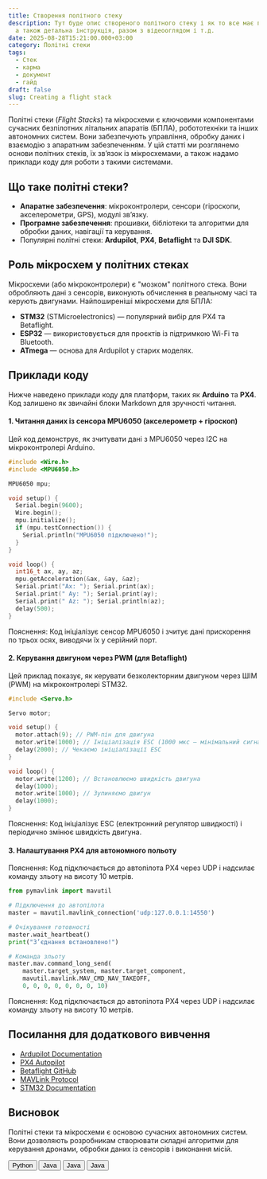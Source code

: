 ```yaml
---
title: Створення політного стеку
description: Тут буде опис створеного політного стеку і як то все має працювати,
  а також детальна інструкція, разом з відеооглядом і т.д.
date: 2025-08-28T15:21:00.000+03:00
category: Політні стеки
tags:
  - Стек
  - карма
  - документ
  - гайд
draft: false
slug: Creating a flight stack
---
```


Політні стеки (_Flight Stacks_) та мікросхеми є ключовими компонентами сучасних безпілотних літальних апаратів (БПЛА), робототехніки та інших автономних систем. Вони забезпечують управління, обробку даних і взаємодію з апаратним забезпеченням. У цій статті ми розглянемо основи політних стеків, їх зв’язок із мікросхемами, а також надамо приклади коду для роботи з такими системами.

## Що таке політні стеки?

- **Апаратне забезпечення**: мікроконтролери, сенсори (гіроскопи, акселерометри, GPS), модулі зв’язку.
- **Програмне забезпечення**: прошивки, бібліотеки та алгоритми для обробки даних, навігації та керування.
- Популярні політні стеки: **Ardupilot**, **PX4**, **Betaflight** та **DJI SDK**.

## Роль мікросхем у політних стеках

Мікросхеми (або мікроконтролери) є "мозком" політного стека. Вони обробляють дані з сенсорів, виконують обчислення в реальному часі та керують двигунами. Найпоширеніші мікросхеми для БПЛА:

- **STM32** (STMicroelectronics) — популярний вибір для PX4 та Betaflight.
- **ESP32** — використовується для проєктів із підтримкою Wi-Fi та Bluetooth.
- **ATmega** — основа для Ardupilot у старих моделях.

## Приклади коду

Нижче наведено приклади коду для платформ, таких як **Arduino** та **PX4**. Код залишено як звичайні блоки Markdown для зручності читання.

#### 1. Читання даних із сенсора MPU6050 (акселерометр + гіроскоп)

Цей код демонструє, як зчитувати дані з MPU6050 через I2C на мікроконтролері Arduino.

```cpp
#include <Wire.h>
#include <MPU6050.h>

MPU6050 mpu;

void setup() {
  Serial.begin(9600);
  Wire.begin();
  mpu.initialize();
  if (mpu.testConnection()) {
    Serial.println("MPU6050 підключено!");
  }
}

void loop() {
  int16_t ax, ay, az;
  mpu.getAcceleration(&ax, &ay, &az);
  Serial.print("Ax: "); Serial.print(ax);
  Serial.print(" Ay: "); Serial.print(ay);
  Serial.print(" Az: "); Serial.println(az);
  delay(500);
}
```

Пояснення: Код ініціалізує сенсор MPU6050 і зчитує дані прискорення по трьох осях, виводячи їх у серійний порт.

#### 2. Керування двигуном через PWM (для Betaflight)

Цей приклад показує, як керувати безколекторним двигуном через ШІМ (PWM) на мікроконтролері STM32.

```cpp
#include <Servo.h>

Servo motor;

void setup() {
  motor.attach(9); // PWM-пін для двигуна
  motor.write(1000); // Ініціалізація ESC (1000 мкс — мінімальний сигнал)
  delay(2000); // Чекаємо ініціалізації ESC
}

void loop() {
  motor.write(1200); // Встановлюємо швидкість двигуна
  delay(1000);
  motor.write(1000); // Зупиняємо двигун
  delay(1000);
}
```

Пояснення: Код ініціалізує ESC (електронний регулятор швидкості) і періодично змінює швидкість двигуна.

#### 3. Налаштування PX4 для автономного польоту

Пояснення: Код підключається до автопілота PX4 через UDP і надсилає команду зльоту на висоту 10 метрів.

```python
from pymavlink import mavutil

# Підключення до автопілота
master = mavutil.mavlink_connection('udp:127.0.0.1:14550')

# Очікування готовності
master.wait_heartbeat()
print("З’єднання встановлено!")

# Команда зльоту
master.mav.command_long_send(
    master.target_system, master.target_component,
    mavutil.mavlink.MAV_CMD_NAV_TAKEOFF,
    0, 0, 0, 0, 0, 0, 0, 10)
```

Пояснення: Код підключається до автопілота PX4 через UDP і надсилає команду зльоту на висоту 10 метрів.

## Посилання для додаткового вивчення

- [Ardupilot Documentation](https://ardupilot.org/)
- [PX4 Autopilot](https://px4.io/)
- [Betaflight GitHub](https://github.com/betaflight/betaflight)
- [MAVLink Protocol](https://mavlink.io/)
- [STM32 Documentation](https://www.st.com/en/microcontrollers-microprocessors/stm32-32-bit-arm-cortex-mcus.html)

## Висновок

Політні стеки та мікросхеми є основою сучасних автономних систем. Вони дозволяють розробникам створювати складні алгоритми для керування дронами, обробки даних із сенсорів і виконання місій.

<!-- Language buttons -->
  <div class="mt-8 mb-6">
        <div class="grid grid-cols-2 md:grid-cols-4 lg:grid-cols-4 gap-[10px] md:gap-[5px] justify-items-start lg:justify-items-center max-w-4xl mx-auto">
            <button class="bg-[#f0f0f0] hover:bg-[#e3e3e3] focus:bg-[#e3e3e3] py-[5px] px-[36px] rounded-[10px] w-[160px] md:w-[140px] transition-colors duration-200 outline-none" data-language="python">
                Python
            </button>
            <button class="bg-[#f0f0f0] hover:bg-[#e3e3e3] focus:bg-[#e3e3e3] py-[5px] px-[36px] rounded-[10px] w-[160px] md:w-[140px] transition-colors duration-200 outline-none" data-language="java">
                Java
            </button>
            <button class="bg-[#f0f0f0] hover:bg-[#e3e3e3] focus:bg-[#e3e3e3] py-[5px] px-[36px] rounded-[10px] w-[160px] md:w-[140px] transition-colors duration-200 outline-none" data-language="javascript">
                Java
            </button>
            <button class="bg-[#f0f0f0] hover:bg-[#e3e3e3] focus:bg-[#e3e3e3] py-[5px] px-[36px] rounded-[10px] w-[160px] md:w-[140px] transition-colors duration-200 outline-none" data-language="cpp">
                Java
            </button>
        </div>
    </div>
